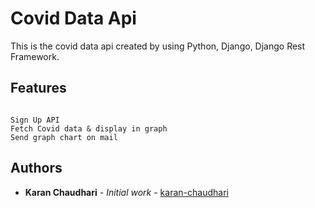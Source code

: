 # Covid Data Api
This is the covid data api created by using Python, Django, Django Rest Framework.

## Features

```

Sign Up API
Fetch Covid data & display in graph
Send graph chart on mail

```

## Authors

* **Karan Chaudhari** - *Initial work* - [karan-chaudhari](https://github.com/karan-chaudhari)
